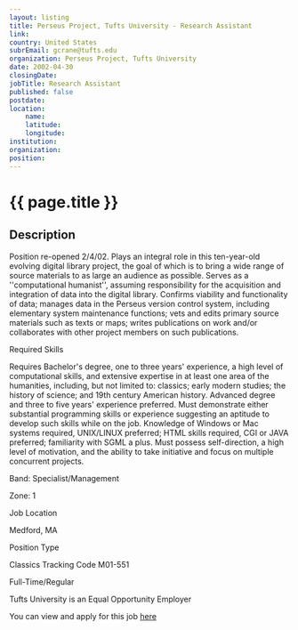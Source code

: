 ```yaml
---
layout: listing
title: Perseus Project, Tufts University - Research Assistant
link:
country: United States
subrEmail: gcrane@tufts.edu
organization: Perseus Project, Tufts University 
date: 2002-04-30
closingDate: 
jobTitle: Research Assistant
published: false
postdate:
location:
	name: 
	latitude: 
	longitude: 
institution: 
organization: 
position: 
--- 
```



# {{ page.title }}

## Description


<p>Position re-opened 2/4/02. Plays an integral role in this ten-year-old evolving digital library project, the goal of which is to bring a wide range of source materials to as large an audience as possible. Serves as a ''computational humanist'', assuming responsibility for the acquisition and integration of data into the digital library. Confirms viability and functionality of data; manages data in the Perseus version control system, including elementary system maintenance functions; vets and edits primary source materials such as texts or maps; writes publications on work and/or collaborates with other project members on such publications.</p>

<p>Required Skills</p>

<p>Requires Bachelor's degree, one to three years' experience, a high level of computational skills, and extensive expertise in at least one area of the humanities, including, but not limited to: classics; early modern studies; the history of science; and 19th century American history. Advanced degree and three to five years' experience preferred. Must demonstrate either substantial programming skills or experience suggesting an aptitude to develop such skills while on the job. Knowledge of Windows or Mac systems required, UNIX/LINUX preferred; HTML skills required, CGI or JAVA preferred; familiarity with SGML a plus. Must possess self-direction, a high level of motivation, and the ability to take initiative and focus on multiple concurrent projects.</p>

<p>Band: Specialist/Management</p>

<p>Zone: 1</p>

<p>Job Location</p>

<p>Medford, MA</p>

<p>Position Type</p> 

<p>Classics Tracking Code M01-551</p>

<p>Full-Time/Regular</p>

<p>Tufts University is an Equal Opportunity Employer</p>

You can view and apply for this job <a href="http://www.openhire.com/onlinejobs/jobs/submit.cfm?fuseaction=dspjob&jobid=12850&company_id=15498&source=ONLINE&JobOwner=934761>http://www.openhire.com/onlinejobs/jobs/submit.cfm?fuseaction=dspjob&jobid=12850&company_id=15498&source=ONLINE&JobOwner=934761">here</a>

